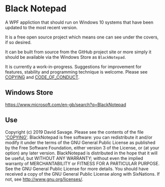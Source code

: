 # Black Notepad

A WPF appliction that should run on Windows 10 systems that have been updated to the most recent version. 

It is a free open source project which means one can see under the covers, if so desired.

It can be built from source from the GitHub project site or more simply it should be available via the Windows Store as `BlackNotepad`.

It is currently a work-in-progress. Suggestions for improvement for features, stability and programming technique is welcome. Please see [COPYING](COPYING) and [CODE_OF_CONDUCT](../CODE_OF_CONDUCT.md).

## Windows Store

https://www.microsoft.com/en-gb/search?q=BlackNotepad

## Use

Copyright (c) 2019 David Savage. Please see the contents of the file ['COPYING'](../COPYING).
BlackNotepad is free software: you can redistribute it and/or modify it under the terms of the GNU General Public License as published by the Free Software Foundation, either version 3 of the License, or (at your option) any later version.
BlackNotepad is distributed in the hope that it will be useful, but WITHOUT ANY WARRANTY; without even the implied warranty of MERCHANTABILITY or FITNESS FOR A PARTICULAR PURPOSE. See the GNU General Public License for more details.
You should have received a copy of the GNU General Public License along with SixNations. If not, see http://www.gnu.org/licenses/.
